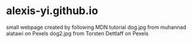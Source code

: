 # alexis-yi.github.io
small webpage created by following MDN tutorial
dog.jpg from muhannad alatawi on Pexels
dog2.jpg from Torsten Dettlaff on Pexels
